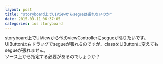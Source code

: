 ```yaml
---
layout: post
title: "storyboard上でUIViewからsegueは張れないのか"
date: 2015-03-11 06:37:05
categories: ios storyboard
---
```

<p>storyboard上でUIViewから他のviewControllerにsegueが張りたいです。<br>
UIButtonは右ドラッグでsegueが張れるのですが、classをUIButtonに変えてもsegueが張れません。<br>
ソース上から指定する必要があるのでしょうか？</p>
